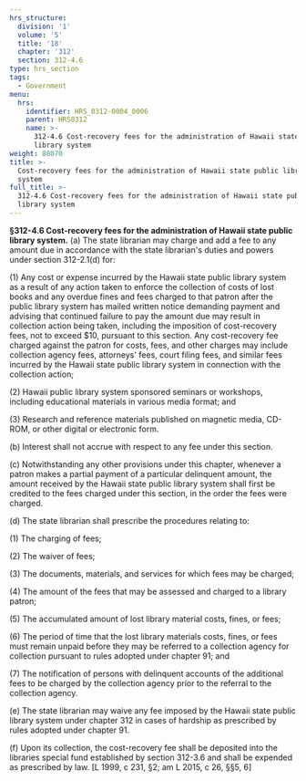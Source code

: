 ```yaml
---
hrs_structure:
  division: '1'
  volume: '5'
  title: '18'
  chapter: '312'
  section: 312-4.6
type: hrs_section
tags:
  - Government
menu:
  hrs:
    identifier: HRS_0312-0004_0006
    parent: HRS0312
    name: >-
      312-4.6 Cost-recovery fees for the administration of Hawaii state public
      library system
weight: 88070
title: >-
  Cost-recovery fees for the administration of Hawaii state public library
  system
full_title: >-
  312-4.6 Cost-recovery fees for the administration of Hawaii state public
  library system
---
```

**§312-4.6 Cost-recovery fees for the administration of Hawaii state public library system.** (a) The state librarian may charge and add a fee to any amount due in accordance with the state librarian's duties and powers under section 312-2.1(d) for:

(1) Any cost or expense incurred by the Hawaii state public library system as a result of any action taken to enforce the collection of costs of lost books and any overdue fines and fees charged to that patron after the public library system has mailed written notice demanding payment and advising that continued failure to pay the amount due may result in collection action being taken, including the imposition of cost-recovery fees, not to exceed $10, pursuant to this section. Any cost-recovery fee charged against the patron for costs, fees, and other charges may include collection agency fees, attorneys' fees, court filing fees, and similar fees incurred by the Hawaii state public library system in connection with the collection action;

(2) Hawaii public library system sponsored seminars or workshops, including educational materials in various media format; and

(3) Research and reference materials published on magnetic media, CD-ROM, or other digital or electronic form.

(b) Interest shall not accrue with respect to any fee under this section.

(c) Notwithstanding any other provisions under this chapter, whenever a patron makes a partial payment of a particular delinquent amount, the amount received by the Hawaii state public library system shall first be credited to the fees charged under this section, in the order the fees were charged.

(d) The state librarian shall prescribe the procedures relating to:

(1) The charging of fees;

(2) The waiver of fees;

(3) The documents, materials, and services for which fees may be charged;

(4) The amount of the fees that may be assessed and charged to a library patron;

(5) The accumulated amount of lost library material costs, fines, or fees;

(6) The period of time that the lost library materials costs, fines, or fees must remain unpaid before they may be referred to a collection agency for collection pursuant to rules adopted under chapter 91; and

(7) The notification of persons with delinquent accounts of the additional fees to be charged by the collection agency prior to the referral to the collection agency.

(e) The state librarian may waive any fee imposed by the Hawaii state public library system under chapter 312 in cases of hardship as prescribed by rules adopted under chapter 91.

(f) Upon its collection, the cost-recovery fee shall be deposited into the libraries special fund established by section 312-3.6 and shall be expended as prescribed by law. [L 1999, c 231, §2; am L 2015, c 26, §§5, 6]
